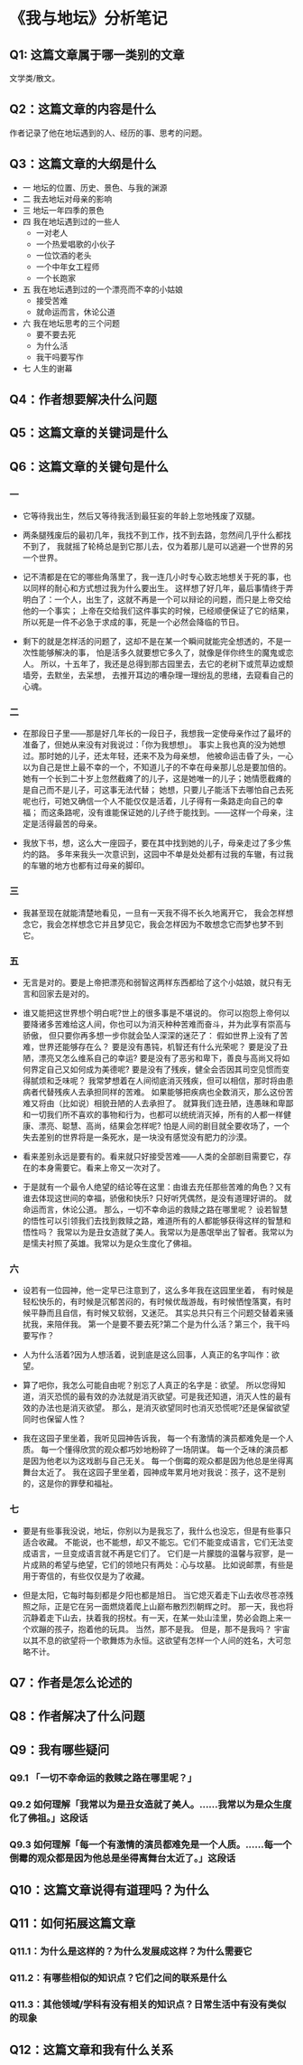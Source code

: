 # 《我与地坛》分析笔记

## Q1: 这篇文章属于哪一类别的文章

文学类/散文。

## Q2：这篇文章的内容是什么

作者记录了他在地坛遇到的人、经历的事、思考的问题。

## Q3：这篇文章的大纲是什么

- 一 地坛的位置、历史、景色、与我的渊源
- 二 我去地坛对母亲的影响
- 三 地坛一年四季的景色
- 四 我在地坛遇到过的一些人
  - 一对老人
  - 一个热爱唱歌的小伙子
  - 一位饮酒的老头
  - 一个中年女工程师
  - 一个长跑家
- 五 我在地坛遇到过的一个漂亮而不幸的小姑娘
  - 接受苦难
  - 就命运而言，休论公道
- 六 我在地坛思考的三个问题
  - 要不要去死
  - 为什么活
  - 我干吗要写作
- 七 人生的谢幕

## Q4：作者想要解决什么问题

## Q5：这篇文章的关键词是什么

## Q6：这篇文章的关键句是什么

### 一

- 它等待我出生，然后又等待我活到最狂妄的年龄上忽地残废了双腿。

- 两条腿残废后的最初几年，我找不到工作，找不到去路，忽然间几乎什么都找不到了，
  我就摇了轮椅总是到它那儿去，仅为着那儿是可以逃避一个世界的另一个世界。

- 记不清都是在它的哪些角落里了，我一连几小时专心致志地想关于死的事，也以同样的耐心和方式想过我为什么要出生。
  这样想了好几年，最后事情终于弄明白了：一个人，出生了，这就不再是一个可以辩论的问题，而只是上帝交给他的一个事实；
  上帝在交给我们这件事实的时候，已经顺便保证了它的结果，所以死是一件不必急于求成的事，死是一个必然会降临的节日。

- 剩下的就是怎样活的问题了，这却不是在某一个瞬间就能完全想透的，不是一次性能够解决的事，
  怕是活多久就要想它多久了，就像是伴你终生的魔鬼或恋人。
  所以，十五年了，我还是总得到那古园里去，去它的老树下或荒草边或颓墙旁，去默坐，去呆想，
  去推开耳边的嘈杂理一理纷乱的思绪，去窥看自己的心魂。

### 二

- 在那段日子里——那是好几年长的一段日子，我想我一定使母亲作过了最坏的准备了，但她从来没有对我说过：「你为我想想」。
  事实上我也真的没为她想过。那时她的儿子，还太年轻，还来不及为母亲想，
  他被命运击昏了头，一心以为自己是世上最不幸的一个，不知道儿子的不幸在母亲那儿总是要加倍的。
  她有一个长到二十岁上忽然截瘫了的儿子，这是她唯一的儿子；她情愿截瘫的是自己而不是儿子，可这事无法代替；
  她想，只要儿子能活下去哪怕自己去死呢也行，可她又确信一个人不能仅仅是活着，儿子得有一条路走向自己的幸福；
  而这条路呢，没有谁能保证她的儿子终于能找到。——这样一个母亲，注定是活得最苦的母亲。

- 我放下书，想，这么大一座园子，要在其中找到她的儿子，母亲走过了多少焦灼的路。
  多年来我头一次意识到，这园中不单是处处都有过我的车辙，有过我的车辙的地方也都有过母亲的脚印。

### 三

- 我甚至现在就能清楚地看见，一旦有一天我不得不长久地离开它，
  我会怎样想念它，我会怎样想念它并且梦见它，我会怎样因为不敢想念它而梦也梦不到它。

### 五

- 无言是对的。要是上帝把漂亮和弱智这两样东西都给了这个小姑娘，就只有无言和回家去是对的。

- 谁又能把这世界想个明白呢?世上的很多事是不堪说的。
  你可以抱怨上帝何以要降诸多苦难给这人间，你也可以为消灭种种苦难而奋斗，并为此享有崇高与骄傲，
  但只要你再多想一步你就会坠人深深的迷茫了：
  假如世界上没有了苦难，世界还能够存在么？
  要是没有愚钝，机智还有什么光荣呢？
  要是没了丑陋，漂亮又怎么维系自己的幸运?
  要是没有了恶劣和卑下，善良与高尚又将如何界定自己又如何成为美德呢?
  要是没有了残疾，健全会否因其司空见惯而变得腻烦和乏味呢？
  我常梦想着在人间彻底消灭残疾，但可以相信，那时将由患病者代替残疾人去承担同样的苦难。
  如果能够把疾病也全数消灭，那么这份苦难又将由（比如说）相貌丑陋的人去承担了。
  就算我们连丑陋，连愚昧和卑鄙和一切我们所不喜欢的事物和行为，也都可以统统消灭掉，所有的人都一样健康、漂亮、聪慧、高尚，结果会怎样呢?
  怕是人间的剧目就全要收场了，一个失去差别的世界将是一条死水，是一块没有感觉没有肥力的沙漠。

- 看来差别永远是要有的。看来就只好接受苦难——人类的全部剧目需要它，存在的本身需要它。看来上帝又一次对了。

- 于是就有一个最令人绝望的结论等在这里：由谁去充任那些苦难的角色？又有谁去体现这世间的幸福，骄傲和快乐?
  只好听凭偶然，是没有道理好讲的。
  就命运而言，休论公道。
  那么，一切不幸命运的救赎之路在哪里呢？
  设若智慧的悟性可以引领我们去找到救赎之路，难道所有的人都能够获得这样的智慧和悟性吗？
  我常以为是丑女造就了美人。我常以为是愚氓举出了智者。我常以为是懦夫衬照了英雄。我常以为是众生度化了佛祖。

### 六

- 设若有一位园神，他一定早已注意到了，这么多年我在这园里坐着，
  有时候是轻松快乐的，有时候是沉郁苦闷的，有时候优哉游哉，有时候恓惶落寞，有时候平静而且自信，有时候又软弱，又迷茫。
  其实总共只有三个问题交替着来骚扰我，来陪伴我。
  第一个是要不要去死?第二个是为什么活？第三个，我干吗要写作？

- 人为什么活着?因为人想活着，说到底是这么回事，人真正的名字叫作：欲望。

- 算了吧你，我怎么可能自由呢？别忘了人真正的名字是：欲望。
  所以您得知道，消灭恐慌的最有效的办法就是消灭欲望。可是我还知道，消灭人性的最有效的办法也是消灭欲望。
  那么，是消灭欲望同时也消灭恐慌呢?还是保留欲望同时也保留人性？

- 我在这园子里坐着，我听见园神告诉我，
  每一个有激情的演员都难免是一个人质。
  每一个懂得欣赏的观众都巧妙地粉碎了一场阴谋。
  每一个乏味的演员都是因为他老以为这戏剧与自己无关。
  每一个倒霉的观众都是因为他总是坐得离舞台太近了。
  我在这园子里坐着，园神成年累月地对我说：孩子，这不是别的，这是你的罪孽和福祉。

### 七

- 要是有些事我没说，地坛，你别以为是我忘了，我什么也没忘，但是有些事只适合收藏。
  不能说，也不能想，却又不能忘。它们不能变成语言，它们无法变成语言，一旦变成语言就不再是它们了。
  它们是一片朦胧的温馨与寂寥，是一片成熟的希望与绝望，它们的领地只有两处：心与坟墓。
  比如说邮票，有些是用于寄信的，有些仅仅是为了收藏。

- 但是太阳，它每时每刻都是夕阳也都是旭日。
  当它熄灭着走下山去收尽苍凉残照之际，正是它在另一面燃烧着爬上山巅布散烈烈朝辉之时。
  那一天，我也将沉静着走下山去，扶着我的拐杖。有一天，在某一处山洼里，势必会跑上来一个欢蹦的孩子，抱着他的玩具。
  当然，那不是我。
  但是，那不是我吗？
  宇宙以其不息的欲望将一个歌舞炼为永恒。这欲望有怎样一个人间的姓名，大可忽略不计。

## Q7：作者是怎么论述的

## Q8：作者解决了什么问题

## Q9：我有哪些疑问

### Q9.1 「一切不幸命运的救赎之路在哪里呢？」

### Q9.2 如何理解「我常以为是丑女造就了美人。......我常以为是众生度化了佛祖。」这段话

### Q9.3 如何理解「每一个有激情的演员都难免是一个人质。......每一个倒霉的观众都是因为他总是坐得离舞台太近了。」这段话

## Q10：这篇文章说得有道理吗？为什么

## Q11：如何拓展这篇文章

### Q11.1：为什么是这样的？为什么发展成这样？为什么需要它

### Q11.2：有哪些相似的知识点？它们之间的联系是什么

### Q11.3：其他领域/学科有没有相关的知识点？日常生活中有没有类似的现象

## Q12：这篇文章和我有什么关系
